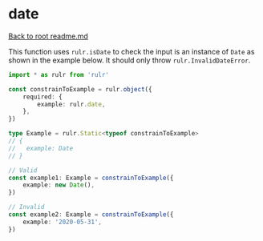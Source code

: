 # date

[Back to root readme.md](../../../readme.md)

This function uses `rulr.isDate` to check the input is an instance of `Date` as shown in the example below. It should only throw `rulr.InvalidDateError`.

```ts
import * as rulr from 'rulr'

const constrainToExample = rulr.object({
	required: {
		example: rulr.date,
	},
})

type Example = rulr.Static<typeof constrainToExample>
// {
//   example: Date
// }

// Valid
const example1: Example = constrainToExample({
	example: new Date(),
})

// Invalid
const example2: Example = constrainToExample({
	example: '2020-05-31',
})
```
